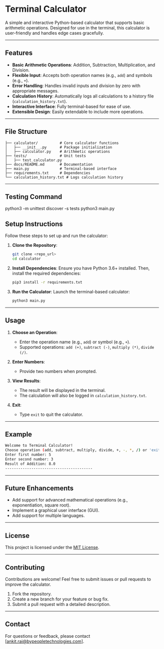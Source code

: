 # Terminal Calculator

A simple and interactive Python-based calculator that supports basic arithmetic operations. Designed for use in the terminal, this calculator is user-friendly and handles edge cases gracefully.

---

## Features

- **Basic Arithmetic Operations**: Addition, Subtraction, Multiplication, and Division.
- **Flexible Input**: Accepts both operation names (e.g., `add`) and symbols (e.g., `+`).
- **Error Handling**: Handles invalid inputs and division by zero with appropriate messages.
- **Calculation History**: Automatically logs all calculations to a history file (`calculation_history.txt`).
- **Interactive Interface**: Fully terminal-based for ease of use.
- **Extensible Design**: Easily extendable to include more operations.

---

## File Structure

```
├── calculator/          # Core calculator functions
│   ├── __init__.py      # Package initialization
│   ├── calculator.py    # Arithmetic operations
├── tests/               # Unit tests
│   ├── test_calculator.py
├── docs/README.md       # Documentation
├── main.py              # Terminal-based interface
├── requirements.txt     # Dependencies
└── calculation_history.txt # Logs calculation history
```

---

## Testing Command

python3 -m unittest discover -s tests
python3 main.py        

## Setup Instructions

Follow these steps to set up and run the calculator:

1. **Clone the Repository**:

   ```bash
   git clone <repo_url>
   cd calculator
   ```

2. **Install Dependencies**:
   Ensure you have Python 3.6+ installed. Then, install the required dependencies:

   ```bash
   pip3 install -r requirements.txt
   ```

3. **Run the Calculator**:
   Launch the terminal-based calculator:
   ```bash
   python3 main.py
   ```

---

## Usage

1. **Choose an Operation**:

   - Enter the operation name (e.g., `add`) or symbol (e.g., `+`).
   - Supported operations: `add (+)`, `subtract (-)`, `multiply (*)`, `divide (/)`.

2. **Enter Numbers**:

   - Provide two numbers when prompted.

3. **View Results**:

   - The result will be displayed in the terminal.
   - The calculation will also be logged in `calculation_history.txt`.

4. **Exit**:
   - Type `exit` to quit the calculator.

---

## Example

```bash
Welcome to Terminal Calculator!
Choose operation (add, subtract, multiply, divide, +, -, *, /) or 'exit' to quit: add
Enter first number: 5
Enter second number: 3
Result of Addition: 8.0
----------------------------------------
```

---

## Future Enhancements

- Add support for advanced mathematical operations (e.g., exponentiation, square root).
- Implement a graphical user interface (GUI).
- Add support for multiple languages.

---

## License

This project is licensed under the [MIT License](LICENSE).

---

## Contributing

Contributions are welcome! Feel free to submit issues or pull requests to improve the calculator.

1. Fork the repository.
2. Create a new branch for your feature or bug fix.
3. Submit a pull request with a detailed description.

---

## Contact

For questions or feedback, please contact [ankit.rai@bypeopletechnologies.com].
